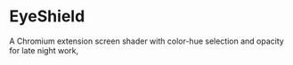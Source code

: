# EyeShield
 A Chromium extension screen shader with color-hue selection and opacity for late night work,
